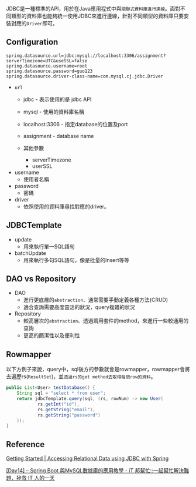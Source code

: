
JDBC是一種標準的API，用於在Java應用程式中與`關聯式資料庫進行連線`。面對不同類型的資料庫也能夠統一使用JDBC來進行連線，針對不同類型的資料庫只要安裝對應的`Driver`即可。

## Configuration

```
spring.datasource.url=jdbc:mysql://localhost:3306/assignment?serverTimezone=UTC&useSSL=false  
spring.datasource.username=root  
spring.datasource.password=guo123  
spring.datasource.driver-class-name=com.mysql.cj.jdbc.Driver
```


+ `url`
	+ jdbc - 表示使用的是 jdbc API
	+ mysql - 使用的資料庫名稱
	+ localhost:3306 - 指定database的位置及port
	+ assignment - database name

	+ 其他參數
		+ serverTimezone
		+ userSSL
+ username
	+ 使用者名稱
+ password
	+ 密碼
+ driver
	+ 依照使用的資料庫尋找對應的driver。

## JDBCTemplate


+ update
	+ 用來執行單一SQL語句
+ batchUpdate
	+ 用來執行多句SQL語句，像是批量的Insert等等
## DAO vs Repository

+ DAO
	+ 進行更底層的`abstraction`、通常需要手動定義各種方法(CRUD)
	+ 適合查詢需要高度靈活的狀況，query複雜的狀況
+ Repository
	+ 較高層次的`abstraction`、透過調用套件的method，來進行一些較通用的查詢
	+ 更高的簡潔性以及便利性


## Rowmapper 

以下方例子來說，query中，sql後方的參數就會是rowmapper，rowmapper會將去遍歷rs(`ResultSet`)，並`透過rs的get method去取得每個row的資料`。
```java
public List<User> testDatabase() {  
    String sql = "select * from user";  
    return jdbcTemplate.query(sql, (rs, rowNum) -> new User(  
            rs.getInt("id"),  
            rs.getString("email"),  
            rs.getString("password")  
    ));  
}
```

## Reference

[Getting Started | Accessing Relational Data using JDBC with Spring](https://spring.io/guides/gs/relational-data-access)

[[Day14] – Spring Boot 與MySQL數據庫的應用教學 - iT 邦幫忙::一起幫忙解決難題，拯救 IT 人的一天](https://ithelp.ithome.com.tw/articles/10217667?sc=rss.iron)
